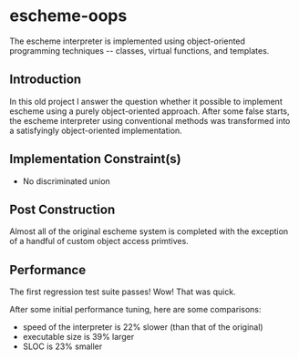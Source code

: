 escheme-oops
================

The escheme interpreter is implemented using object-oriented programming techniques -- classes, virtual functions, and templates.

## Introduction

In this old project I answer the question whether it possible to implement escheme
using a purely object-oriented approach. After some false starts, the escheme interpreter using conventional methods was transformed into
a satisfyingly object-oriented implementation.

## Implementation Constraint(s)

* No discriminated union

## Post Construction

Almost all of the original escheme system is completed with the exception of a handful of custom object access primtives.

## Performance

The first regression test suite passes! Wow! That was quick.

After some initial performance tuning, here are some comparisons:

* speed of the interpreter is 22% slower (than that of the original)
* executable size is 39% larger
* SLOC is 23% smaller




